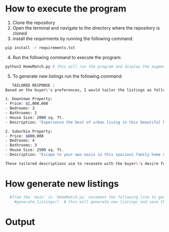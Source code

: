 # How to execute the program

1. Clone the repository
2. Open the terminal and navigate to the directory where the repository is cloned
3. install the requirments by running the following command:

```bash
pip install -r requirements.txt
```

4. Run the following command to execute the program:

```bash
python3 HomeMatch.py # this will run the program and display the augmented listings in the terminal according to the user preferences
```

5. To generate new listings run the following command:

```bash
   TAILORED RESPONSE :
Based on the buyer\'s preferences, I would tailor the listings as follows:

1. Downtown Property:
- Price: $1,000,000
- Bedrooms: 3
- Bathrooms: 2
- House Size: 2000 sq. ft.
- Description: "Experience the best of urban living in this beautiful home located in the heart of the city. Enjoy the vibrant energy of downtown while still having access to great amenities and entertainment options. Perfect for those seeking a dynamic and connected lifestyle."

2. Suburbia Property:
- Price: $800,000
- Bedrooms: 4
- Bathrooms: 3
- House Size: 2500 sq. ft.
- Description: "Escape to your own oasis in this spacious family home nestled in a quiet, family-friendly neighborhood. With good schools and parks nearby, this property offers the perfect blend of suburban tranquility and convenient amenities. Ideal for those looking for a peaceful retreat with access to essential facilities."

These tailored descriptions aim to resonate with the buyer\'s desire for a balance between urban and suburban living, while emphasizing the psychological benefits and addressing their subconscious desires for a peaceful sanctuary and community-oriented neighborhood.
```

# How generate new listings

```python
  #from the `main` in `HomeMatch.py` uncoment the following line to generate new listings
    #generate_listings()  # this will generate new listings and save them in the `listings.json` file
```

# Output
